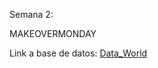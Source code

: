 Semana 2: 

MAKEOVERMONDAY

Link a base de datos: [Data_World](]https://download.data.world/s/amkf7cy2sua4ptlt4svam33ywnt4h7)

